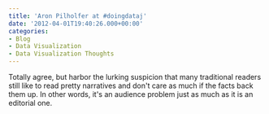 ```yaml
---
title: 'Aron Pilholfer at #doingdataj'
date: '2012-04-01T19:40:26.000+00:00'
categories:
- Blog
- Data Visualization
- Data Visualization Thoughts
---
```


<p>Totally agree, but harbor the lurking suspicion that many traditional readers still like to read pretty narratives and don't care as much if the facts back them up. In other words, it's an audience problem just as much as it is an editorial one.</p>
